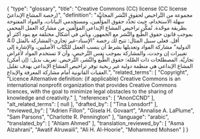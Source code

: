 {
    "type": "glossary",
    "title": "Creative Commons (CC) license (CC license رخصة المشاع الإبداعيّ)",
    "definition": "‏مجموعة من التَّراخيص لحقوق النَّشر المجانيَّة سهلة الاستخدام، حيث تحدِّد حقوق المؤلِّفين، ومستخدمي البيانات، والمواد المفتوحة بطريقة موحّدة. تُمكِّن تراخيص المشاع الإبداعي المؤلِّفين من مشاركة العمل المحمي بموجب قانون حقوق الطَّبع والنَّشر مع الجمهور، ويأتي في أشكال مختلفة مع بنود أكثر أو أقل. فعلى سبيل المثال: تتيح لك رخصة \"الإسناد-غير تجاري-المشاركة بالمثل 4.0 الدولية\" مشاركة المواد وتعديلها بشرط أن ينسب العمل للكُتّاب الأصليين، والإشارة إلى تغييرات إن وجدت، والمشاركة بموجب نفس التَّرخيص، وأن لا تستخدم  المواد لأغراض تجاريَّة. المصطلحات ذات الصِّلة: ‏حقوق الطَّبع والنَّشر، التَّرخيص. تعريف بديل: (إن أمكن) المشاع الإبداعي هي منظمة دولية غير ربحية توفر تراخيص المشاع الإبداعي بهدف تقليل العقبات القانونية أمام مشاركة المعرفة والإبداع.",
    "related_terms": [
        "Copyright",
        "Licence Alternative definition: (if applicable) Creative Commons is an international nonprofit organization that provides Creative Commons licences, with the goal to minimize legal obstacles to the sharing of knowledge and creativity."
    ],
    "references": [
        "AnonCCND"
    ],
    "alt_related_terms": [
        null
    ],
    "drafted_by": [
        "Tina Lonsdorf"
    ],
    "reviewed_by": [
        "Adrien Fillon",
        "Gisela H. Govaart",
        "Annalise A. LaPlume",
        "Sam Parsons",
        "Charlotte R. Pennington"
    ],
    "language": "arabic",
    "translated_by": [
        "Ahlam Ahmed"
    ],
    "translation_reviewed_by": [
        "Asma Alzahrani",
        "Awatif Alruwaili",
        "Ali H. Al-Hoorie",
        "Mohammed Mohsen"
    ]
}